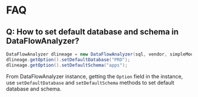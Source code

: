 # FAQ

## Q: How to set default database and schema in DataFlowAnalyzer?

```java
DataFlowAnalyzer dlineage = new DataFlowAnalyzer(sql, vendor, simpleMode);
dlineage.getOption().setDefaultDatabase("PRD");
dlineage.getOption().setDefaultSchema("apps");
```

From DataFlowAnalyzer instance, getting the `Option` field in the instance, use `setDefaultDatabase` and `setDefaultSchema` methods to set default database and schema.
